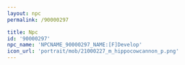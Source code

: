 ```yaml
---
layout: npc
permalink: /90000297

title: Npc
id: '90000297'
npc_name: 'NPCNAME_90000297_NAME:[F]Develop'
icon_url: 'portrait/mob/21000227_m_hippocowcannon_p.png'
---
```

